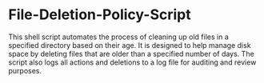 # File-Deletion-Policy-Script
This shell script automates the process of cleaning up old files in a specified directory based on their age. It is designed to help manage disk space by deleting files that are older than a specified number of days. The script also logs all actions and deletions to a log file for auditing and review purposes.
